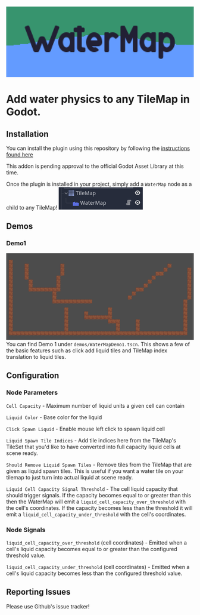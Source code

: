 ![WaterMap](addons/water-map/title.png)
# Add water physics to any TileMap in Godot.

## Installation

You can install the plugin using this repository by following the [instructions found here](https://docs.godotengine.org/en/stable/tutorials/plugins/editor/installing_plugins.html)

This addon is pending approval to the official Godot Asset Library at this time.
<!-- Alternatively you can find this plugin on the official Godot Asset Library and install directly from Godot! -->

Once the plugin is installed in your project, simply add a `WaterMap` node as a child to any TileMap!
![WaterMap added to scene](readme-images/water-map-install-1.png)

## Demos
### Demo1
![Demo 1](readme-images/watermap_demo_1.gif)
You can find Demo 1 under `demos/WaterMapDemo1.tscn`. This shows a few of the basic features such as click add liquid tiles and TileMap index translation to liquid tiles.

## Configuration

### Node Parameters
`Cell Capacity` - Maximum number of liquid units a given cell can contain

`Liquid Color` - Base color for the liquid

`Click Spawn Liquid` - Enable mouse left click to spawn liquid cell

`Liquid Spawn Tile Indices` - Add tile indices here from the TileMap's TileSet that you'd like to have converted into full capacity liquid cells at scene ready.

`Should Remove Liquid Spawn Tiles` - Remove tiles from the TileMap that are given as liquid spawn tiles. This is useful if you want a water tile on your tilemap to just turn into actual liquid at scene ready.

`Liquid Cell Capacity Signal Threshold` - The cell liquid capacity that should trigger signals. If the capacity becomes equal to or greater than this then the WaterMap will emit a `liquid_cell_capacity_over_threshold` with the cell's coordinates. If the capacity becomes less than the threshold it will emit a `liquid_cell_capacity_under_threshold` with the cell's coordinates.

### Node Signals
`liquid_cell_capacity_over_threshold` (cell coordinates) - Emitted when a cell's liquid capacity becomes equal to or greater than the configured threshold value.

`liquid_cell_capacity_under_threshold` (cell coordinates) - Emitted when a cell's liquid capacity becomes less than the configured threshold value.


## Reporting Issues
Please use Github's issue tracker!